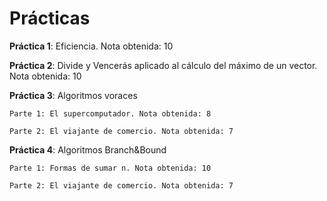 # Prácticas
**Práctica 1**: Eficiencia. Nota obtenida: 10

**Práctica 2**: Divide y Vencerás aplicado al cálculo del máximo de un vector. Nota obtenida: 10

**Práctica 3**: Algoritmos voraces

	Parte 1: El supercomputador. Nota obtenida: 8

	Parte 2: El viajante de comercio. Nota obtenida: 7

**Práctica 4**: Algoritmos Branch&Bound

	Parte 1: Formas de sumar n. Nota obtenida: 10

	Parte 2: El viajante de comercio. Nota obtenida: 7

